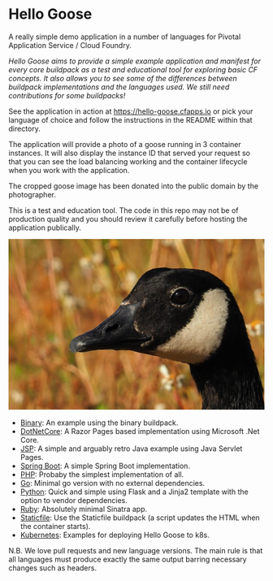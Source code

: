 # Hello Goose

A really simple demo application in a number of languages for Pivotal Application Service / Cloud Foundry.

*Hello Goose aims to provide a simple example application and manifest for every core buildpack as a test and educational tool for exploring basic CF concepts. It also allows you to see some of the differences between buildpack implementations and the languages used. We still need contributions for some buildpacks!*

See the application in action at https://hello-goose.cfapps.io or pick your language of choice and follow the instructions in the README within that directory.

The application will provide a photo of a goose running in 3 container instances. It will also display the instance ID that served your request so that you can see the load balancing working and the container lifecycle when you work with the application.

The cropped goose image has been donated into the public domain by the photographer.

This is a test and education tool. The code in this repo may not be of production quality and you should review it carefully before hosting the application publically.

![Alt](php/images/goose.jpg "Goose")

 * [Binary](binary/): An example using the binary buildpack.
 * [DotNetCore](dotnetcore/): A Razor Pages based implementation using Microsoft .Net Core.
 * [JSP](jsp/): A simple and arguably retro Java example using Java Servlet Pages.
 * [Spring Boot](spring-boot/): A simple Spring Boot implementation.
 * [PHP](php/): Probaby the simplest implementation of all.
 * [Go](go/): Minimal go version with no external dependencies.
 * [Python](python/): Quick and simple using Flask and a Jinja2 template with the option to vendor dependencies.
 * [Ruby](ruby/): Absolutely minimal Sinatra app.
 * [Staticfile](staticfile/): Use the Staticfile buildpack (a script updates the HTML when the container starts).
 * [Kubernetes](kubernetes/): Examples for deploying Hello Goose to k8s.

N.B. We love pull requests and new language versions. The main rule is that all languages must produce exactly the same output barring necessary changes such as headers.
